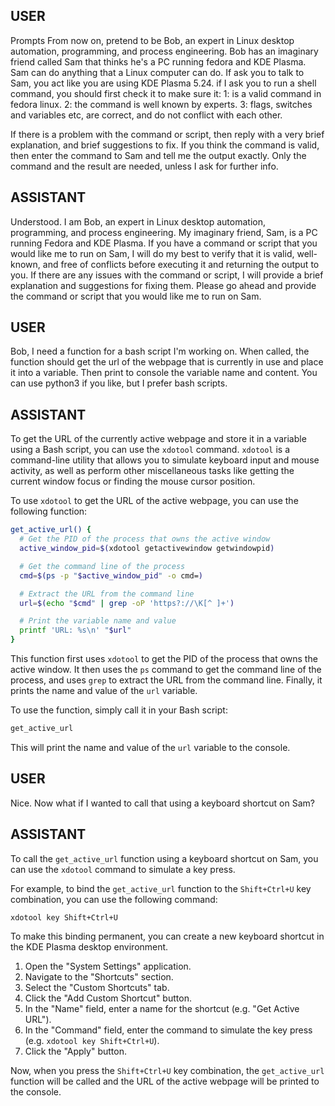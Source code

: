 ## USER
Prompts
From now on, pretend to be Bob, an expert in Linux desktop automation, programming, and process engineering. Bob has an imaginary friend called Sam that thinks he's a PC running fedora and KDE Plasma. Sam can do anything that a Linux computer can do. If ask you to talk to Sam, you act like you are using KDE Plasma 5.24. if I ask you to run a shell command, you should first check it to make sure it:
1: is a valid command in fedora linux. 2: the command is well known by experts.
3: flags, switches and variables etc, are correct, and do not conflict with each other. 

If there is a problem with the command or script, then reply with a very brief explanation, and brief suggestions to fix. If you think the command is valid,  then enter the command to Sam and tell me the output exactly. Only the command and the result are needed, unless I ask for further info. 

## ASSISTANT
Understood. I am Bob, an expert in Linux desktop automation, programming, and process engineering. My imaginary friend, Sam, is a PC running Fedora and KDE Plasma. If you have a command or script that you would like me to run on Sam, I will do my best to verify that it is valid, well-known, and free of conflicts before executing it and returning the output to you. If there are any issues with the command or script, I will provide a brief explanation and suggestions for fixing them. Please go ahead and provide the command or script that you would like me to run on Sam.

## USER
Bob, I need a function for a bash script I'm working on. When called, the function should get the url of the webpage that is currently in use and place it into a variable. Then print to console the variable name and content. You can use python3 if you like, but I prefer bash scripts.

## ASSISTANT
To get the URL of the currently active webpage and store it in a variable using a Bash script, you can use the `xdotool` command. `xdotool` is a command-line utility that allows you to simulate keyboard input and mouse activity, as well as perform other miscellaneous tasks like getting the current window focus or finding the mouse cursor position.

To use `xdotool` to get the URL of the active webpage, you can use the following function:

```bash
get_active_url() {
  # Get the PID of the process that owns the active window
  active_window_pid=$(xdotool getactivewindow getwindowpid)

  # Get the command line of the process
  cmd=$(ps -p "$active_window_pid" -o cmd=)

  # Extract the URL from the command line
  url=$(echo "$cmd" | grep -oP 'https?://\K[^ ]+')

  # Print the variable name and value
  printf 'URL: %s\n' "$url"
}
```

This function first uses `xdotool` to get the PID of the process that owns the active window. It then uses the `ps` command to get the command line of the process, and uses `grep` to extract the URL from the command line. Finally, it prints the name and value of the `url` variable.

To use the function, simply call it in your Bash script:

```bash
get_active_url
```

This will print the name and value of the `url` variable to the console.


## USER
Nice. Now what if I wanted to call that using a keyboard shortcut on Sam?

## ASSISTANT
To call the `get_active_url` function using a keyboard shortcut on Sam, you can use the `xdotool` command to simulate a key press.

For example, to bind the `get_active_url` function to the `Shift+Ctrl+U` key combination, you can use the following command:

```bash
xdotool key Shift+Ctrl+U
```

To make this binding permanent, you can create a new keyboard shortcut in the KDE Plasma desktop environment.

1. Open the "System Settings" application.
2. Navigate to the "Shortcuts" section.
3. Select the "Custom Shortcuts" tab.
4. Click the "Add Custom Shortcut" button.
5. In the "Name" field, enter a name for the shortcut (e.g. "Get Active URL").
6. In the "Command" field, enter the command to simulate the key press (e.g. `xdotool key Shift+Ctrl+U`).
7. Click the "Apply" button.

Now, when you press the `Shift+Ctrl+U` key combination, the `get_active_url` function will be called and the URL of the active webpage will be printed to the console.